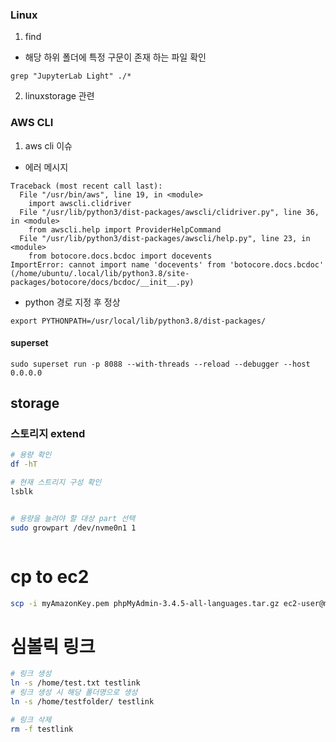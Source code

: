 ### Linux

1. find
- 해당 하위 폴더에 특정 구문이 존재 하는 파일 확인 
```
grep "JupyterLab Light" ./*
```




2. linuxstorage 관련



### AWS CLI
1. aws cli 이슈
- 에러 메시지
```
Traceback (most recent call last):
  File "/usr/bin/aws", line 19, in <module>
    import awscli.clidriver
  File "/usr/lib/python3/dist-packages/awscli/clidriver.py", line 36, in <module>
    from awscli.help import ProviderHelpCommand
  File "/usr/lib/python3/dist-packages/awscli/help.py", line 23, in <module>
    from botocore.docs.bcdoc import docevents
ImportError: cannot import name 'docevents' from 'botocore.docs.bcdoc' (/home/ubuntu/.local/lib/python3.8/site-packages/botocore/docs/bcdoc/__init__.py)
```

- python 경로 지정 후 정상 
```
export PYTHONPATH=/usr/local/lib/python3.8/dist-packages/
```



#### superset

```
sudo superset run -p 8088 --with-threads --reload --debugger --host 0.0.0.0
```



## storage

### 스토리지 extend
```bash
# 용량 확인 
df -hT

# 현재 스트리지 구성 확인 
lsblk 


# 용량을 늘려야 할 대상 part 선택 
sudo growpart /dev/nvme0n1 1



```



# cp to ec2

```bash
scp -i myAmazonKey.pem phpMyAdmin-3.4.5-all-languages.tar.gz ec2-user@mec2-50-17-16-67.compute-1.amazonaws.com:~/.
```





# 심볼릭 링크 



```bash
# 링크 생성
ln -s /home/test.txt testlink
# 링크 생성 시 해당 폴더명으로 생성
ln -s /home/testfolder/ testlink

# 링크 삭제 
rm -f testlink

```

